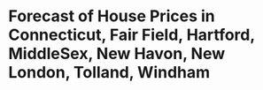 # Forecast of House Prices in Connecticut, Fair Field, Hartford, MiddleSex, New Havon, New London, Tolland, Windham
